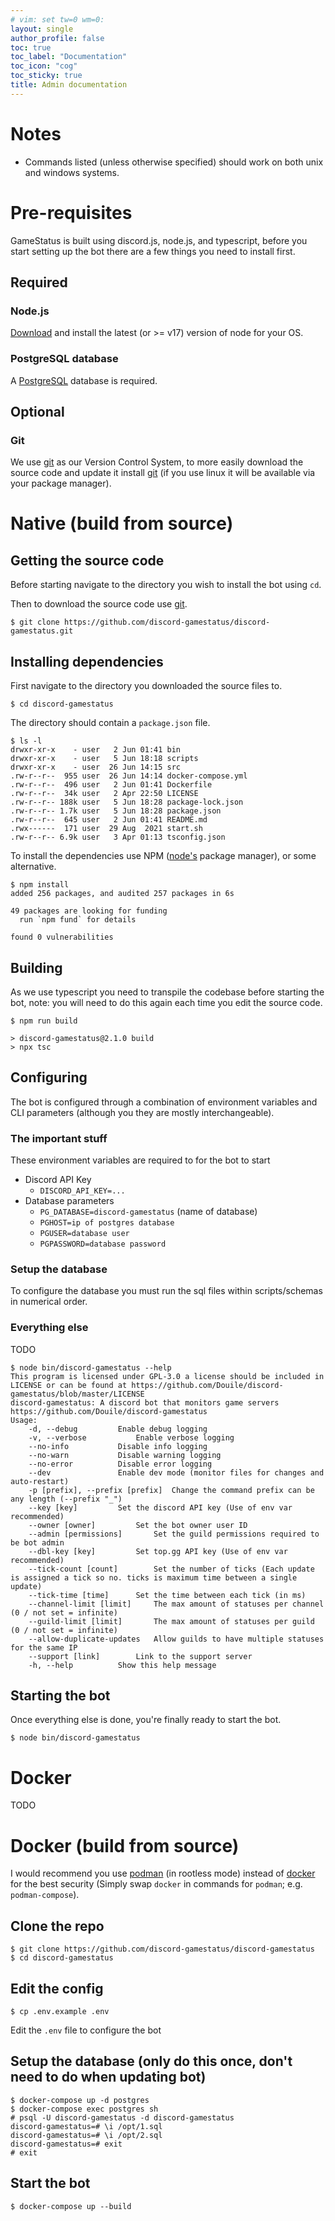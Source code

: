```yaml
---
# vim: set tw=0 wm=0: 
layout: single
author_profile: false
toc: true
toc_label: "Documentation"
toc_icon: "cog"
toc_sticky: true
title: Admin documentation
---
```


<link rel="stylesheet" href="/assets/css/shell-copy.css">
<script src="/assets/js/shell-copy.js" async></script>

# Notes
- Commands listed (unless otherwise specified) should work on both unix and windows systems.

# Pre-requisites

GameStatus is built using discord.js, node.js, and typescript, before you start setting up the bot
there are a few things you need to install first.

## Required
### Node.js
[Download][node] and install the latest (or >= v17) version of node for
your OS.

### PostgreSQL database
A [PostgreSQL][postgres] database is required.

## Optional
### Git
We use [git][git] as our Version Control System, to more easily download the source code and update it
install [git][git] (if you use linux it will be available via your package manager).

# Native (build from source)
## Getting the source code
Before starting navigate to the directory you wish to install the bot using `cd`.

Then to download the source code use [git][git].

```shell
$ git clone https://github.com/discord-gamestatus/discord-gamestatus.git
```

## Installing dependencies
First navigate to the directory you downloaded the source files to.

```shell
$ cd discord-gamestatus
```

The directory should contain a `package.json` file.
```shell
$ ls -l
drwxr-xr-x    - user   2 Jun 01:41 bin
drwxr-xr-x    - user   5 Jun 18:18 scripts
drwxr-xr-x    - user  26 Jun 14:15 src
.rw-r--r--  955 user  26 Jun 14:14 docker-compose.yml
.rw-r--r--  496 user   2 Jun 01:41 Dockerfile
.rw-r--r--  34k user   2 Apr 22:50 LICENSE
.rw-r--r-- 188k user   5 Jun 18:28 package-lock.json
.rw-r--r-- 1.7k user   5 Jun 18:28 package.json
.rw-r--r--  645 user   2 Jun 01:41 README.md
.rwx------  171 user  29 Aug  2021 start.sh
.rw-r--r-- 6.9k user   3 Apr 01:13 tsconfig.json
```

To install the dependencies use NPM ([node's][node] package manager), or some alternative.
```shell
$ npm install
added 256 packages, and audited 257 packages in 6s

49 packages are looking for funding
  run `npm fund` for details

found 0 vulnerabilities
```

## Building
As we use typescript you need to transpile the codebase before starting the bot, note: you will need
to do this again each time you edit the source code.

```shell
$ npm run build

> discord-gamestatus@2.1.0 build
> npx tsc
```

## Configuring
The bot is configured through a combination of environment variables and CLI parameters (although
you they are mostly interchangeable).

### The important stuff
These environment variables are required to for the bot to start

- Discord API Key
  - `DISCORD_API_KEY=...`
- Database parameters
  - `PG_DATABASE=discord-gamestatus` (name of database)
  - `PGHOST=ip of postgres database`
  - `PGUSER=database user`
  - `PGPASSWORD=database password`

### Setup the database
To configure the database you must run the sql files within scripts/schemas in numerical order.

### Everything else
TODO

```shell
$ node bin/discord-gamestatus --help
This program is licensed under GPL-3.0 a license should be included in LICENSE or can be found at https://github.com/Douile/discord-gamestatus/blob/master/LICENSE
discord-gamestatus: A discord bot that monitors game servers
https://github.com/Douile/discord-gamestatus
Usage:
	-d, --debug			Enable debug logging
	-v, --verbose			Enable verbose logging
	--no-info			Disable info logging
	--no-warn			Disable warning logging
	--no-error			Disable error logging
	--dev				Enable dev mode (monitor files for changes and auto-restart)
	-p [prefix], --prefix [prefix]	Change the command prefix can be any length (--prefix "_")
	--key [key]			Set the discord API key (Use of env var recommended)
	--owner [owner]			Set the bot owner user ID
	--admin [permissions]		Set the guild permissions required to be bot admin
	--dbl-key [key]			Set top.gg API key (Use of env var recommended)
	--tick-count [count]		Set the number of ticks (Each update is assigned a tick so no. ticks is maximum time between a single update)
	--tick-time [time]		Set the time between each tick (in ms)
	--channel-limit [limit]		The max amount of statuses per channel (0 / not set = infinite)
	--guild-limit [limit]		The max amount of statuses per guild (0 / not set = infinite)
	--allow-duplicate-updates	Allow guilds to have multiple statuses for the same IP
	--support [link]		Link to the support server
	-h, --help			Show this help message
```

## Starting the bot
Once everything else is done, you're finally ready to start the bot.

```shell
$ node bin/discord-gamestatus
```

# Docker
TODO

# Docker (build from source)
I would recommend you use [podman][podman] (in rootless mode) instead of [docker][docker] for the
best security (Simply swap `docker` in commands for `podman`; e.g. `podman-compose`).

## Clone the repo
```shell
$ git clone https://github.com/discord-gamestatus/discord-gamestatus
$ cd discord-gamestatus
```

## Edit the config
```shell
$ cp .env.example .env
```

Edit the `.env` file to configure the bot

## Setup the database (only do this once, don't need to do when updating bot)
```shell
$ docker-compose up -d postgres
$ docker-compose exec postgres sh
# psql -U discord-gamestatus -d discord-gamestatus
discord-gamestatus=# \i /opt/1.sql
discord-gamestatus=# \i /opt/2.sql
discord-gamestatus=# exit
# exit
```

## Start the bot
```
$ docker-compose up --build
```


[node]: https://nodejs.org/en/download/
[git]: https://git-scm.com/downloads
[postgres]: https://www.postgresql.org/
[docker]: https://docker.io/
[podman]: https://podman.io/
